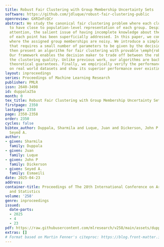 ```yaml
---
title: Robust Fair Clustering with Group Membership Uncertainty Sets
software: https://github.com/jdluque/robust-fair-clustering-public
openreview: GXRIeFcQCr
abstract: We study the canonical fair clustering problem where each cluster is constrained
  to have close to population-level representation of each group. Despite significant
  attention, the salient issue of having incomplete knowledge about the group membership
  of each point has been superficially addressed. In this paper, we consider a setting
  where the assigned group memberships are noisy. We introduce a simple noise model
  that requires a small number of parameters to be given by the decision maker. We
  then present an algorithm for fair clustering with provable \emph{robustness} guarantees.
  Our framework enables the decision maker to trade off between the robustness and
  the clustering quality. Unlike previous work, our algorithms are backed by worst-case
  theoretical guarantees. Finally, we empirically verify the performance of our algorithm
  on real world datasets and show its superior performance over existing baselines.
layout: inproceedings
series: Proceedings of Machine Learning Research
publisher: PMLR
issn: 2640-3498
id: duppala25a
month: 0
tex_title: Robust Fair Clustering with Group Membership Uncertainty Sets
firstpage: 2350
lastpage: 2358
page: 2350-2358
order: 2350
cycles: false
bibtex_author: Duppala, Sharmila and Luque, Juan and Dickerson, John P and Esmaeili,
  Seyed A.
author:
- given: Sharmila
  family: Duppala
- given: Juan
  family: Luque
- given: John P
  family: Dickerson
- given: Seyed A.
  family: Esmaeili
date: 2025-04-23
address:
container-title: Proceedings of The 28th International Conference on Artificial Intelligence
  and Statistics
volume: '258'
genre: inproceedings
issued:
  date-parts:
  - 2025
  - 4
  - 23
pdf: https://raw.githubusercontent.com/mlresearch/v258/main/assets/duppala25a/duppala25a.pdf
extras: []
# Format based on Martin Fenner's citeproc: https://blog.front-matter.io/posts/citeproc-yaml-for-bibliographies/
---
```

